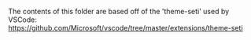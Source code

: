 The contents of this folder are based off of the 'theme-seti' used by VSCode:
https://github.com/Microsoft/vscode/tree/master/extensions/theme-seti
